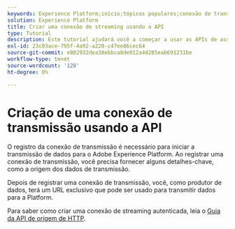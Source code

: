 ```yaml
---
keywords: Experience Platform;início;tópicos populares;conexão de transmissão;criar conexão de transmissão;guia de api;tutorial;criar uma conexão de transmissão;assimilação de transmissão;assimilação;
solution: Experience Platform
title: Criar uma conexão de streaming usando a API
type: Tutorial
description: Este tutorial ajudará você a começar a usar as APIs de assimilação de fluxo, parte das APIs de serviço de assimilação de dados da Adobe Experience Platform.
exl-id: 23c03ace-795f-4a92-a220-c47ee86cec64
source-git-commit: e802932dea38ebbca8de012a4d285eab691231be
workflow-type: tm+mt
source-wordcount: '128'
ht-degree: 0%

---
```


# Criação de uma conexão de transmissão usando a API

O registro da conexão de transmissão é necessário para iniciar a transmissão de dados para o Adobe Experience Platform. Ao registrar uma conexão de transmissão, você precisa fornecer alguns detalhes-chave, como a origem dos dados de transmissão.

Depois de registrar uma conexão de transmissão, você, como produtor de dados, terá um URL exclusivo que pode ser usado para transmitir dados para a Platform.

Para saber como criar uma conexão de streaming autenticada, leia o [Guia da API de origem de HTTP](../../sources/tutorials/api/create/streaming/http.md).
